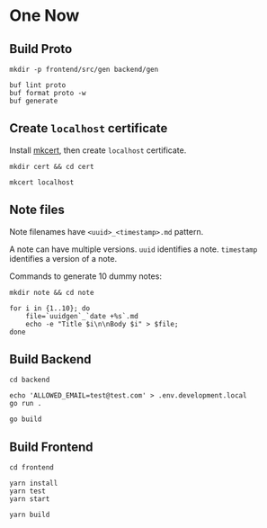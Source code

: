 # One Now

## Build Proto

```
mkdir -p frontend/src/gen backend/gen

buf lint proto
buf format proto -w
buf generate
```

## Create `localhost` certificate

Install [mkcert](https://github.com/FiloSottile/mkcert), then create `localhost` certificate.

```
mkdir cert && cd cert

mkcert localhost
```

## Note files

Note filenames have `<uuid>_<timestamp>.md` pattern.

A note can have multiple versions. `uuid` identifies a note. `timestamp` identifies a version of a note.

Commands to generate 10 dummy notes:

```
mkdir note && cd note

for i in {1..10}; do
    file=`uuidgen`_`date +%s`.md
    echo -e "Title $i\n\nBody $i" > $file;
done
```

## Build Backend

```
cd backend

echo 'ALLOWED_EMAIL=test@test.com' > .env.development.local
go run .

go build
```

## Build Frontend

```
cd frontend

yarn install
yarn test
yarn start

yarn build
```
